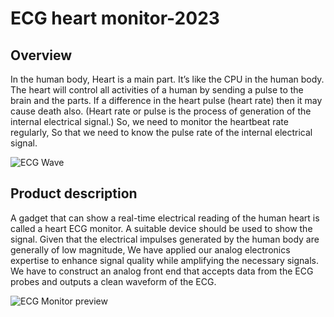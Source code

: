# ECG heart monitor-2023
## Overview

In the human body, Heart is a main part. It’s like the CPU in the human body. The heart
will control all activities of a human by sending a pulse to the brain and the parts. 
If a difference in the heart pulse (heart rate) then it may cause death also. (Heart rate or pulse
is the process of generation of the internal electrical signal.)
So, we need to monitor the heartbeat rate regularly, So that we need to know the pulse rate
of the internal electrical signal.

  
![ECG Wave](https://github.com/Manimohan05/ECG-Heart-Monitor-Lab-project/assets/125986011/45b76bb0-027b-454b-b3cf-0df9319f408d)

## Product description

A gadget that can show a real-time electrical reading of the human heart is called a heart
ECG monitor. A suitable device should be used to show the signal. Given that the electrical
impulses generated by the human body are generally of low magnitude, We have applied our
analog electronics expertise to enhance signal quality while amplifying the necessary signals.
We have to construct an analog front end that accepts data from the ECG probes and outputs
a clean waveform of the ECG.


![ECG Monitor preview](https://github.com/Manimohan05/ECG-Heart-Monitor-Lab-project/assets/125986011/a293aced-a398-4c17-b7b1-972fa501dab3)
